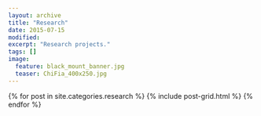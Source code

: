 ```yaml
---
layout: archive
title: "Research"
date: 2015-07-15
modified:
excerpt: "Research projects."
tags: []
image:
  feature: black_mount_banner.jpg
  teaser: ChiFia_400x250.jpg
---
```



<div class="tiles">
{% for post in site.categories.research %}
  {% include post-grid.html %}
{% endfor %}
</div><!-- /.tiles -->